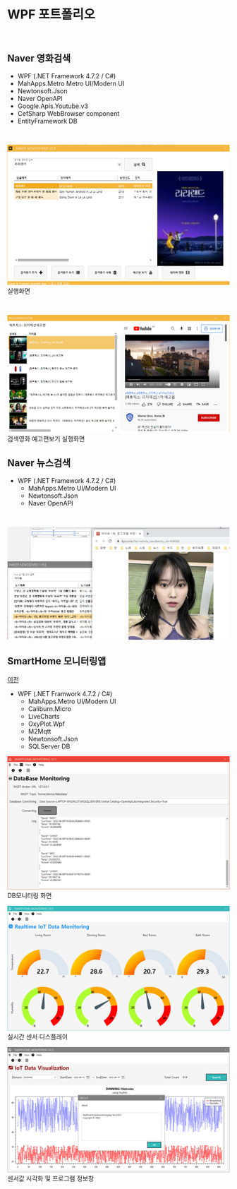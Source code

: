 # WPF 포트폴리오

<br/>

## Naver 영화검색
- WPF (.NET Framework 4.7.2 / C#)
 - MahApps.Metro Metro UI/Modern UI
 - Newtonsoft.Json
 - Naver OpenAPI
 - Google.Apis.Youtube.v3
 - CefSharp WebBrowser component
 - EntityFramework DB

<br/>

 ![NaverMovieFinder](https://github.com/Core33DC/StudyWpf1/blob/main/capture/LaLaLand.png?raw=true)
 실행화면

<br/>

 ![YoutubePlay](https://github.com/Core33DC/StudyWpf1/blob/main/capture/trailer.png?raw=true)
 검색영화 예고편보기 실행화면

## Naver 뉴스검색
- WPF (.NET Framework 4.7.2 / C#)
  - MahApps.Metro UI/Modern UI
  - Newtonsoft.Json
  - Naver OpenAPI

<br/>

![NaverNewsSearch](https://raw.githubusercontent.com/Core33DC/StudyWpf1/main/capture/naver_newssearch.png)

## SmartHome 모니터링앱
[이전](https://github.com/Core33DC/StudyWpf1)
- WPF (.NET Framwork 4.7.2 / C#)
  - MahApps.Metro UI/Modern UI
  - Caliburn.Micro
  - LiveCharts
  - OxyPlot.Wpf
  - M2Mqtt
  - Newtonsoft.Json
  - SQLServer DB

![SmartHomeMonitoring](https://github.com/Core33DC/StudyWpf1/blob/main/capture/SmartHomeMonitoring.png?raw=true)
DB모니터링 화면

![Realtimeview](https://raw.githubusercontent.com/Core33DC/StudyWpf1/main/capture/Capture2.png)
실시간 센서 디스플레이

![HistoryView](https://raw.githubusercontent.com/Core33DC/StudyWpf1/main/capture/Capture1.png)
센서값 시각화 및 프로그램 정보창

<br/>
